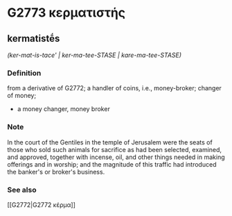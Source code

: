 # G2773 κερματιστής

## kermatistḗs

_(ker-mat-is-tace' | ker-ma-tee-STASE | kare-ma-tee-STASE)_

### Definition

from a derivative of G2772; a handler of coins, i.e., money-broker; changer of money; 

- a money changer, money broker

### Note

In the court of the Gentiles in the temple of Jerusalem were the seats of those who sold such animals for sacrifice as had been selected, examined, and approved, together with incense, oil, and other things needed in making offerings and in worship; and the magnitude of this traffic had introduced the banker's or broker's business.

### See also

[[G2772|G2772 κέρμα]]
